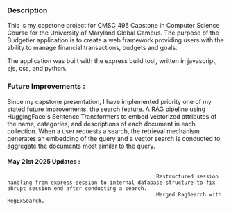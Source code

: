 ### Description
This is my capstone project for CMSC 495 Capstone in Computer Science Course for the University of Maryland Global Campus.
The purpose of the Budgetier application is to create a web framework providing users with the ability to manage financial
transactions, budgets and goals.

The application was built with the express build tool, written in javascript, ejs, css, and python.


### Future Improvements :
Since my capstone presentation, I have implemented priority one of my stated future improvements, the search feature.
A RAG pipeline using HuggingFace's Sentence Transformers to embed vectorized attributes of the name, categories, and descriptions of each document in each collection. When a user requests a search, the retrieval mechanism generates an embedding of the query and a vector search is conducted to aggregate the documents most similar to the query. 

####                         May 21st 2025 Updates :
                                                    Restructured session handling from express-session to internal database structure to fix abrupt session end after conducting a search.
                                                    Merged RagSearch with RegExSearch.
